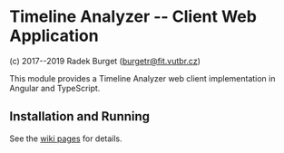 # Timeline Analyzer -- Client Web Application
(c) 2017--2019 Radek Burget (burgetr@fit.vutbr.cz)

This module provides a Timeline Analyzer web client implementation in Angular and TypeScript.

## Installation and Running

See the [wiki pages](https://github.com/nesfit/timeline-analyzer/wiki) for details.
